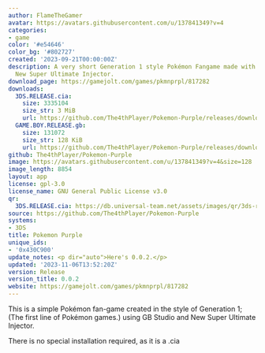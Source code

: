 ```yaml
---
author: FlameTheGamer
avatar: https://avatars.githubusercontent.com/u/137841349?v=4
categories:
- game
color: '#e54646'
color_bg: '#802727'
created: '2023-09-21T00:00:00Z'
description: A very short Generation 1 style Pokémon Fangame made with GB Studio and
  New Super Ultimate Injector.
download_page: https://gamejolt.com/games/pkmnprpl/817282
downloads:
  3DS.RELEASE.cia:
    size: 3335104
    size_str: 3 MiB
    url: https://github.com/The4thPlayer/Pokemon-Purple/releases/download/Release/3DS.RELEASE.cia
  GAME.BOY.RELEASE.gb:
    size: 131072
    size_str: 128 KiB
    url: https://github.com/The4thPlayer/Pokemon-Purple/releases/download/Release/GAME.BOY.RELEASE.gb
github: The4thPlayer/Pokemon-Purple
image: https://avatars.githubusercontent.com/u/137841349?v=4&size=128
image_length: 8854
layout: app
license: gpl-3.0
license_name: GNU General Public License v3.0
qr:
  3DS.RELEASE.cia: https://db.universal-team.net/assets/images/qr/3ds-release-cia.png
source: https://github.com/The4thPlayer/Pokemon-Purple
systems:
- 3DS
title: Pokemon Purple
unique_ids:
- '0x430C900'
update_notes: <p dir="auto">Here's 0.0.2.</p>
updated: '2023-11-06T13:52:20Z'
version: Release
version_title: 0.0.2
website: https://gamejolt.com/games/pkmnprpl/817282
---
```

This is a simple Pokémon fan-game created in the style of Generation 1; (The first line of Pokémon games.) using GB Studio and New Super Ultimate Injector.

There is no special installation required, as it is a .cia